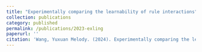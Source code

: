 ```yaml
---
title: "Experimentally comparing the learnability of rule interactions"
collection: publications
category: published
permalink: /publications/2023-exling
paperurl: ''
citation: 'Wang, Yuxuan Melody. (2024). Experimentally comparing the learnability of rule interactions. In A. Botinis (Ed.), <i>Proceedings of the 14th International Conference of Experimental Linguistics</i>. Exling Society.'
---
```

